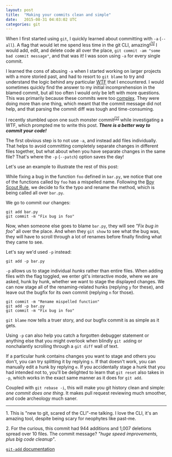 ```yaml
---
layout: post
title:  "Making your commits clean and simple"
date:   2015-08-31 04:03:02 UTC
categories: git
---
```


When I first started using `git`, I quickly learned about committing with `-a` (`--all`). A flag that would let me spend less time in the git CLI, amazing!<sup>[_[1]_](#footnote-1)</sup> I would add, edit, and delete code all over the place, `git commit -am "some bad commit message"`, and that was it! I was soon using `-a` for every single commit.

I learned the cons of abusing `-a` when I started working on larger projects with a more storied past, and had to resort to `git blame` to try and understand the logic behind any particular [WTF](http://www.osnews.com/story/19266/WTFs_m) that I encountered. I would sometimes quickly find the answer to my initial incomprehension in the blamed commit, but all too often I would only be left with more questions. This was primarily because these commits were too [complex](https://www.youtube.com/watch?v=rI8tNMsozo0). They were doing more than one thing, which meant that the commit message did not help, and that parsing the commit diff was tough and time-consuming.

I recently stumbled upon one such monster commit<sup>[_[2]_](#footnote-2)</sup> while investigating a WTF, which prompted me to write this post. **_There is a better way to commit your code!_**

The first obvious step is to not use `-a`, and instead add files individually. That helps to avoid committing completely separate changes in  different files together, but what about when you have separate changes in the same file? That's where the `-p` (`--patch`) option saves the day!

Let's use an example to illustrate the rest of this post:

While fixing a bug in the function `foo` defined in `bar.py`, we notice that one of the functions called by `foo` has a mispelled name. Following the [Boy Scout Rule](http://programmer.97things.oreilly.com/wiki/index.php/The_Boy_Scout_Rule), we decide to fix the typo and rename the method, which is being called all over `bar.py`.

We go to commit our changes:

    git add bar.py
    git commit -m "Fix bug in foo"

Now, when someone else goes to blame `bar.py`, they will see _"Fix bug in foo"_ all over the place. And when they `git show` to see what the bug was, they will have to scroll through a lot of renames before finally finding what they came to see.

Let's say we'd used `-p` instead:

    git add -p bar.py

`-p` allows us to stage individual _hunks_ rather than entire files. When adding files with the flag toggled, we enter git's interactive mode, where we are asked, hunk by hunk, whether we want to stage the displayed changes. We can now stage all of the renaming-related hunks (replying `y` for these), and leave out the bugfix for its own commit (replying `n` for those).

    git commit -m "Rename mispelled function"
    git add -p bar.py
    git commit -m "Fix bug in foo"

`git blame` now tells a truer story, and our bugfix commit is as simple as it gets.

Using `-p` can also help you catch a forgotten debugger statement or anything else that you might overlook when blindly `git add`ing or nonchalantly scrolling through a `git diff` wall of text.

If a particular hunk contains changes you want to stage and others you don't, you can try splitting it by replying `s`. If that doesn't work, you can manually edit a hunk by replying `e`. If you accidentally stage a hunk that you had intended not to, you'll be delighted to learn that `git reset` also takes in `-p`, which works in the exact same manner as it does for `git add`.

Coupled with `git rebase -i`, this will make you git history clean and simple: _one commit does one thing_. It makes pull request reviewing much smoother, and code archeology much saner.

---


<a name="footnote-1">1.</a> This is "new to git, scared of the CLI"-me talking. I love the CLI, it's an amazing tool, despite being scary for neophytes like past-me.

<a name="footnote-2">2.</a> For the curious, this commit had 944 additions and 1,007 deletions spread over 10 files. The commit message? _"huge speed improvements, plus big code cleanup"_.

[`git-add` documentation](http://git-scm.com/docs/git-add)